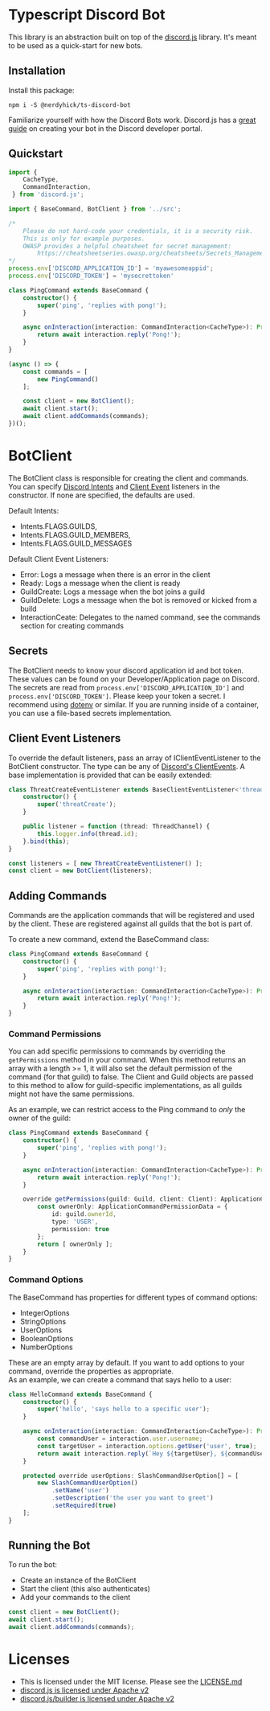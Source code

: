 # Typescript Discord Bot
This library is an abstraction built on top of the [discord.js](https://github.com/discordjs/discord.js/) library.  It's meant to be used as a quick-start for new bots.

## Installation
Install this package:

`npm i -S @nerdyhick/ts-discord-bot`

Familiarize yourself with how the Discord Bots work.  Discord.js has a [great guide](https://discordjs.guide/preparations/setting-up-a-bot-application.html) on creating your bot in the Discord developer portal.

## Quickstart
```ts
import {
    CacheType,
    CommandInteraction,
 } from 'discord.js';

import { BaseCommand, BotClient } from '../src';

/*
    Please do not hard-code your credentials, it is a security risk.
    This is only for example purposes.  
    OWASP provides a helpful cheatsheet for secret management:
        https://cheatsheetseries.owasp.org/cheatsheets/Secrets_Management_CheatSheet.html
*/
process.env['DISCORD_APPLICATION_ID'] = 'myawesomeappid';
process.env['DISCORD_TOKEN'] = 'mysecrettoken'

class PingCommand extends BaseCommand {
    constructor() {
        super('ping', 'replies with pong!');
    }

    async onInteraction(interaction: CommandInteraction<CacheType>): Promise<any> {
        return await interaction.reply('Pong!');
    }
}

(async () => {
    const commands = [
        new PingCommand()
    ];

    const client = new BotClient();
    await client.start();
    await client.addCommands(commands);
})();
```

# BotClient

The BotClient class is responsible for creating the client and commands.  You can specify [Discord Intents](https://discord.js.org/#/docs/main/stable/class/Intents?scrollTo=s-FLAGS) and [Client Event](https://discord.js.org/#/docs/main/stable/class/Client) listeners in the constructor.
If none are specified, the defaults are used.

Default Intents:
- Intents.FLAGS.GUILDS,
- Intents.FLAGS.GUILD_MEMBERS,
- Intents.FLAGS.GUILD_MESSAGES

Default Client Event Listeners:
- Error: Logs a message when there is an error in the client
- Ready: Logs a message when the client is ready
- GuildCreate: Logs a message when the bot joins a guild
- GuildDelete: Logs a message when the bot is removed or kicked from a build
- InteractionCeate: Delegates to the named command, see the commands section for creating commands

## Secrets

The BotClient needs to know your discord application id and bot token.  These values can be found on your Developer/Application page on Discord.  The secrets are read from `process.env['DISCORD_APPLICATION_ID']` and `process.env['DISCORD_TOKEN']`.  Please keep your token a secret.  I recommend using [dotenv](https://github.com/motdotla/dotenv) or similar.  If you are running inside of a container, you can use a file-based secrets implementation.


## Client Event Listeners

To override the default listeners, pass an array of IClientEventListener<T> to the BotClient constructor.
The type can be any of [Discord's ClientEvents](https://discord.js.org/#/docs/main/stable/class/Client).
A base implementation is provided that can be easily extended:
```ts
class ThreatCreateEventListener extends BaseClientEventListener<'threadCreate'> {
    constructor() {
        super('threatCreate');
    }

    public listener = function (thread: ThreadChannel) {
        this.logger.info(thread.id);
    }.bind(this);
}

const listeners = [ new ThreatCreateEventListener() ];
const client = new BotClient(listeners);
```

## Adding Commands

Commands are the application commands that will be registered and used by the client.  These are registered against all guilds that the bot is part of.

To create a new command, extend the BaseCommand class:
```ts
class PingCommand extends BaseCommand {
    constructor() {
        super('ping', 'replies with pong!');
    }

    async onInteraction(interaction: CommandInteraction<CacheType>): Promise<any> {
        return await interaction.reply('Pong!');
    }
}
```

### Command Permissions

You can add specific permissions to commands by overriding the `getPermissions` method in your command.  When this method returns an array with a length >= 1, it will also set the default permission of the command (for that guild) to false.  The Client and Guild objects are passed to this method to allow for guild-specific implementations, as all guilds might not have the same permissions.

As an example, we can restrict access to the Ping command to _only_ the owner of the guild:
```ts
class PingCommand extends BaseCommand {
    constructor() {
        super('ping', 'replies with pong!');
    }

    async onInteraction(interaction: CommandInteraction<CacheType>): Promise<any> {
        return await interaction.reply('Pong!');
    }

    override getPermissions(guild: Guild, client: Client): ApplicationCommandPermissionData[] | Promise<ApplicationCommandPermissionsData[]> {
        const ownerOnly: ApplicationCommandPermissionData = {
            id: guild.ownerId,
            type: 'USER',
            permission: true
        };
        return [ ownerOnly ];
    }
}
```

### Command Options
The BaseCommand has properties for different types of command options:
- IntegerOptions
- StringOptions
- UserOptions
- BooleanOptions
- NumberOptions

These are an empty array by default.  If you want to add options to your command, override the properties as appropriate.  
As an example, we can create a command that says hello to a user:
```ts
class HelloCommand extends BaseCommand {
    constructor() {
        super('hello', 'says hello to a specific user');
    }

    async onInteraction(interaction: CommandInteraction<CacheType>): Promise<any> {
        const commandUser = interaction.user.username;
        const targetUser = interaction.options.getUser('user', true);
        return await interaction.reply(`Hey ${targetUser}, ${commandUser} wanted to say hi! :wave:`);
    }

    protected override userOptions: SlashCommandUserOption[] = [
        new SlashCommandUserOption()
            .setName('user')
            .setDescription('the user you want to greet')
            .setRequired(true)
    ];
}
```

## Running the Bot
To run the bot:
- Create an instance of the BotClient
- Start the client (this also authenticates)
- Add your commands to the client

```ts
const client = new BotClient();
await client.start();
await client.addCommands(commands);
```

# Licenses
- This is licensed under the MIT license.  Please see the [LICENSE.md](LICENSE.md)
- [discord.js is licensed under Apache v2](https://github.com/discordjs/discord.js/blob/main/packages/discord.js/LICENSE)
- [discord.js/builder is licensed under Apache v2](https://github.com/discordjs/discord.js/blob/main/packages/builders/LICENSE)
